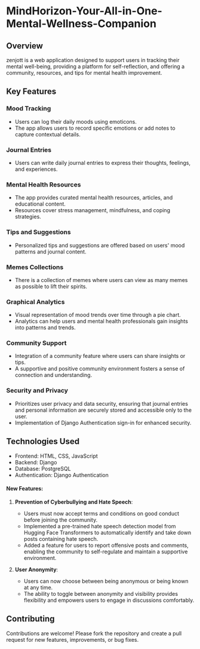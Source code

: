 # MindHorizon-Your-All-in-One-Mental-Wellness-Companion


## Overview
zenjott is a web application designed to support users in tracking their mental well-being, providing a platform for self-reflection, and offering a community, resources, and tips for mental health improvement.

## Key Features
### Mood Tracking
- Users can log their daily moods using emoticons.
- The app allows users to record specific emotions or add notes to capture contextual details.

### Journal Entries
- Users can write daily journal entries to express their thoughts, feelings, and experiences.

### Mental Health Resources
- The app provides curated mental health resources, articles, and educational content.
- Resources cover stress management, mindfulness, and coping strategies.

### Tips and Suggestions
- Personalized tips and suggestions are offered based on users' mood patterns and journal content.

### Memes Collections
- There is a collection of memes where users can view as many memes as possible to lift their spirits.

### Graphical Analytics
- Visual representation of mood trends over time through a pie chart.
- Analytics can help users and mental health professionals gain insights into patterns and trends.

### Community Support
- Integration of a community feature where users can share insights or tips.
- A supportive and positive community environment fosters a sense of connection and understanding.

### Security and Privacy
- Prioritizes user privacy and data security, ensuring that journal entries and personal information are securely stored and accessible only to the user.
- Implementation of Django Authentication sign-in for enhanced security.

## Technologies Used
- Frontend: HTML, CSS, JavaScript
- Backend: Django
- Database: PostgreSQL
- Authentication: Django Authentication

#### New Features:

1. **Prevention of Cyberbullying and Hate Speech**:
   - Users must now accept terms and conditions on good conduct before joining the community.
   - Implemented a pre-trained hate speech detection model from Hugging Face Transformers to automatically identify and take down posts containing hate speech.
   - Added a feature for users to report offensive posts and comments, enabling the community to self-regulate and maintain a supportive environment.

2. **User Anonymity**:
   - Users can now choose between being anonymous or being known at any time.
   - The ability to toggle between anonymity and visibility provides flexibility and empowers users to engage in discussions comfortably.

## Contributing
Contributions are welcome! Please fork the repository and create a pull request for new features, improvements, or bug fixes.
